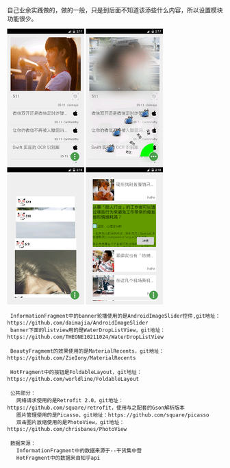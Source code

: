
 自己业余实践做的，做的一般，只是到后面不知道该添些什么内容，所以设置模块功能很少。
 
  ![image](https://github.com/liu35fly/InformationClient/blob/master/src1.png)
   ![image](https://github.com/liu35fly/InformationClient/blob/master//src2.png)
    ![image](https://github.com/liu35fly/InformationClient/blob/master//src3.png)
     ![image](https://github.com/liu35fly/InformationClient/blob/master//src4.png)
     
     InformationFragment中的banner轮播使用的是AndroidImageSlider控件,git地址：https://github.com/daimajia/AndroidImageSlider
     banner下面的listview用的是WaterDropListView，git地址：https://github.com/THEONE10211024/WaterDropListView
     
     BeautyFragmemt的效果使用的是MaterialRecents，git地址：https://github.com/ZieIony/MaterialRecents
     
     HotFragment中的按钮是FoldableLayout，git地址：https://github.com/worldline/FoldableLayout
     
     公共部分：
       网络请求使用的是Retrofit 2.0，git地址：https://github.com/square/retrofit，使用与之配套的Gson解析版本
       图片管理使用的是Picasso，git地址：https://github.com/square/picasso
       双击图片放缩使用的是PhotoView，git地址：https://github.com/chrisbanes/PhotoView
     
     数据来源：
       InformationFragment中的数据来源于--干货集中营
       HotFragment中的数据来自知乎api

